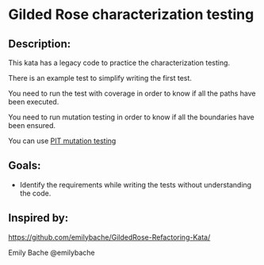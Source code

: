 # Gilded Rose characterization testing

## Description:
This kata has a legacy code to practice the characterization testing.

There is an example test to simplify writing the first test.

You need to run the test with coverage in order to know if all the paths have been executed.

You need to run mutation testing in order to know if all the boundaries have been ensured.

You can use [PIT mutation testing](http://pitest.org/) 

## Goals:
- Identify the requirements while writing the tests without understanding the code.

## Inspired by:
https://github.com/emilybache/GildedRose-Refactoring-Kata/

Emily Bache @emilybache